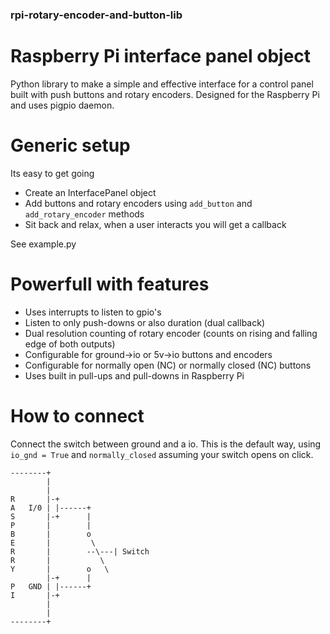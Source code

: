 ### rpi-rotary-encoder-and-button-lib

# Raspberry Pi interface panel object
Python library to make a simple and effective interface for a control panel built with push buttons and rotary encoders. Designed for the Raspberry Pi and uses pigpio daemon.

# Generic setup
Its easy to get going
- Create an InterfacePanel object
- Add buttons and rotary encoders using ``add_button`` and ``add_rotary_encoder`` methods
- Sit back and relax, when a user interacts you will get a callback

See example.py

# Powerfull with features

- Uses interrupts to listen to gpio's
- Listen to only push-downs or also duration (dual callback)
- Dual resolution counting of rotary encoder (counts on rising and falling edge of both outputs)
- Configurable for ground->io or 5v->io buttons and encoders
- Configurable for normally open (NC) or normally closed (NC) buttons
- Uses built in pull-ups and pull-downs in Raspberry Pi

# How to connect
Connect the switch between ground and a io. This is the default way, using ``io_gnd = True`` and ``normally_closed`` assuming your switch opens on click.

```
--------+
        |
        |
R       |-+
A   I/0 | |------+
S       |-+      |
P       |        |
B       |        o
E       |         \
R       |        --\---| Switch
R       |           \
Y       |        o   \
        |-+      |
P   GND | |------+
I       |-+
        |
        |
--------+
```
